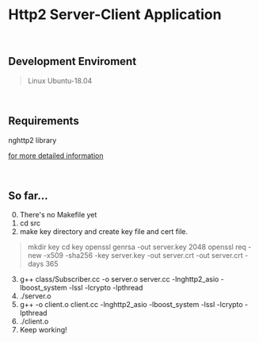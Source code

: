 # Http2 Server-Client Application
<br>

## Development Enviroment

>Linux Ubuntu-18.04

<br>

## Requirements

nghttp2 library

[for more detailed information][link]

[link]: https://nghttp2.org/documentation/package_README.html

<br>

## So far... 

0. There's no Makefile yet
1. cd src
2. make key directory and create key file and cert file.

>   mkdir key
>   cd key
>   openssl genrsa -out server.key 2048
>   openssl req -new -x509 -sha256 -key server.key -out server.crt -out server.crt -days 365

3. g++ class/Subscriber.cc -o server.o server.cc -lnghttp2_asio -lboost_system -lssl -lcrypto -lpthread 
4. ./server.o
5.  g++ -o client.o client.cc -lnghttp2_asio -lboost_system -lssl -lcrypto -lpthread
6. ./client.o
7. Keep working!
